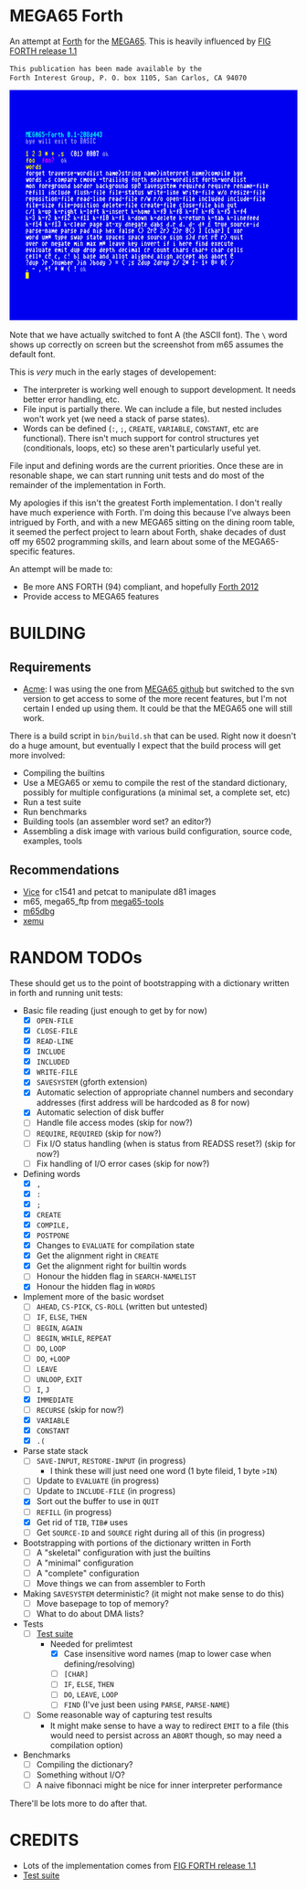 
# MEGA65 Forth

An attempt at [Forth](https://forth-standard.org/standard/words) for the [MEGA65](https://mega65.org/).  This is heavily influenced by [FIG FORTH release 1.1](https://github.com/ptorric/figforth)

```
This publication has been made available by the 
Forth Interest Group, P. O. box 1105, San Carlos, CA 94070
```

![screenshot](doc/screenshot.png)

Note that we have actually switched to font A (the ASCII font).  The `\` word shows up correctly on screen but the screenshot from m65 assumes the default font.

This is *very* much in the early stages of developement:

- The interpreter is working well enough to support development.  It needs better error handling, etc.
- File input is partially there.  We can include a file, but nested includes won't work yet (we need a stack of parse states).
- Words can be defined (`:`, `;`, `CREATE`, `VARIABLE`, `CONSTANT`, etc are functional).  There isn't much support for control structures yet (conditionals, loops, etc) so these aren't particularly useful yet.

File input and defining words are the current priorities.  Once these are in resonable shape, we can start running unit tests and do most of the remainder of the implementation in Forth.

My apologies if this isn't the greatest Forth implementation.  I don't really have much experience with Forth.  I'm doing this because I've always been intrigued by Forth, and with a new MEGA65 sitting on the dining room table, it seemed the perfect project to learn about Forth, shake decades of dust off my 6502 programming skills, and learn about some of the MEGA65-specific features.

An attempt will be made to:

- Be more ANS FORTH (94) compliant, and hopefully [Forth 2012](http://www.forth200x.org/documents/forth-2012.pdf)
- Provide access to MEGA65 features

# BUILDING

## Requirements

- [Acme](https://sourceforge.net/projects/acme-crossass):  I was using the one from [MEGA65 github](https://github.com/MEGA65/acme) but switched to the svn version to get access to some of the more recent features, but I'm not certain I ended up using them.  It could be that the MEGA65 one will still work.

There is a build script in `bin/build.sh` that can be used.  Right now it doesn't do a huge amount, but eventually I expect
that the build process will get more involved:

- Compiling the builtins
- Use a MEGA65 or xemu to compile the rest of the standard dictionary, possibly for multiple configurations (a minimal set, a complete set, etc)
- Run a test suite
- Run benchmarks
- Building tools (an assembler word set? an editor?)
- Assembling a disk image with various build configuration, source code, examples, tools

## Recommendations

- [Vice](https://vice-emu.sourceforge.io/) for c1541 and petcat to manipulate d81 images
- m65, mega65_ftp from [mega65-tools](https://github.com/MEGA65/mega65-tools)
- [m65dbg](https://github.com/MEGA65/m65dbg)
- [xemu](https://github.com/lgblgblgb/xemu)

# RANDOM TODOs

These should get us to the point of bootstrapping with a dictionary written in forth and running unit tests:
- Basic file reading (just enough to get by for now)
  - [x] `OPEN-FILE`
  - [x] `CLOSE-FILE`
  - [x] `READ-LINE`
  - [x] `INCLUDE`
  - [x] `INCLUDED`
  - [x] `WRITE-FILE`
  - [x] `SAVESYSTEM` (gforth extension)
  - [x] Automatic selection of appropriate channel numbers and secondary addresses (first address will be hardcoded as 8 for now)
  - [x] Automatic selection of disk buffer
  - [ ] Handle file access modes (skip for now?)
  - [ ] `REQUIRE`, `REQUIRED` (skip for now?)
  - [ ] Fix I/O status handling (when is status from READSS reset?) (skip for now?)
  - [ ] Fix handling of I/O error cases (skip for now?)
- Defining words
  - [x] `,`
  - [x] `:`
  - [x] `;`
  - [x] `CREATE`
  - [x] `COMPILE,`
  - [x] `POSTPONE`
  - [x] Changes to `EVALUATE` for compilation state
  - [x] Get the alignment right in `CREATE`
  - [x] Get the alignment right for builtin words
  - [ ] Honour the hidden flag in `SEARCH-NAMELIST`
  - [x] Honour the hidden flag in `WORDS`
- Implement more of the basic wordset
  - [ ] `AHEAD`, `CS-PICK`, `CS-ROLL` (written but untested)
  - [ ] `IF`, `ELSE`, `THEN`
  - [ ] `BEGIN`, `AGAIN`
  - [ ] `BEGIN`, `WHILE`, `REPEAT`
  - [ ] `DO`, `LOOP`
  - [ ] `DO`, `+LOOP`
  - [ ] `LEAVE`
  - [ ] `UNLOOP`, `EXIT`
  - [ ] `I`, `J`
  - [x] `IMMEDIATE`
  - [ ] `RECURSE` (skip for now?)
  - [x] `VARIABLE`
  - [x] `CONSTANT`
  - [x] `.(`
- Parse state stack
  - [ ] `SAVE-INPUT`, `RESTORE-INPUT` (in progress)
    - I think these will just need one word (1 byte fileid, 1 byte `>IN`)
  - [ ] Update to `EVALUATE` (in progress)
  - [ ] Update to `INCLUDE-FILE` (in progress)
  - [x] Sort out the buffer to use in `QUIT`
  - [ ] `REFILL` (in progress)
  - [x] Get rid of `TIB`, `TIB#` uses
  - [ ] Get `SOURCE-ID` and `SOURCE` right during all of this (in 
  progress)
- Bootstrapping with portions of the dictionary written in Forth
  - [ ] A "skeletal" configuration with just the builtins
  - [ ] A "minimal" configuration
  - [ ] A "complete" configuration
  - [ ] Move things we can from assembler to Forth
- Making `SAVESYSTEM` deterministic? (it might not make sense to do this)
  - [ ] Move basepage to top of memory?
  - [ ] What to do about DMA lists?
- Tests
  - [ ] [Test suite](https://github.com/gerryjackson/forth2012-test-suite)
    - Needed for prelimtest
      - [x] Case insensitive word names (map to lower case when defining/resolving)
      - [ ] `[CHAR]`
      - [ ] `IF`, `ELSE`, `THEN`
      - [ ] `DO`, `LEAVE`, `LOOP`
      - [ ] `FIND` (I've just been using `PARSE`, `PARSE-NAME`)
  - [ ] Some reasonable way of capturing test results 
    - It might make sense to have a way to redirect `EMIT` to a file (this would need to persist across an `ABORT` though, so may need a compilation option) 
- Benchmarks
  - [ ] Compiling the dictionary?
  - [ ] Something without I/O?
  - [ ] A naive fibonnaci might be nice for inner interpreter performance

There'll be lots more to do after that.

# CREDITS

- Lots of the implementation comes from [FIG FORTH release 1.1](https://github.com/ptorric/figforth)
- [Test suite](https://github.com/gerryjackson/forth2012-test-suite)
